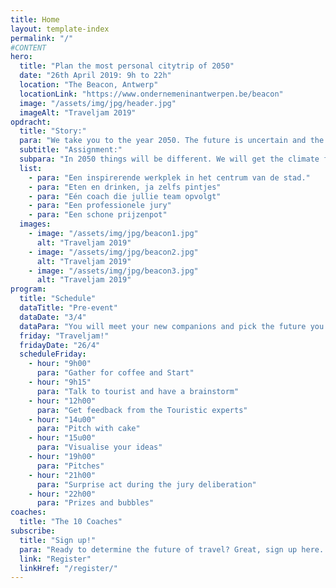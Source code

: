 ```yaml
---
title: Home
layout: template-index
permalink: "/"
#CONTENT
hero:
  title: "Plan the most personal citytrip of 2050"
  date: "26th April 2019: 9h to 22h"
  location: "The Beacon, Antwerp"
  locationLink: "https://www.ondernemeninantwerpen.be/beacon"
  image: "/assets/img/jpg/header.jpg"
  imageAlt: "Traveljam 2019"
opdracht:
  title: "Story:"
  para: "We take you to the year 2050. The future is uncertain and the further you go from today, the more uncertain it will become. We at TravelJam see quantum mechanics so that every possible future will happen at the same time. At 26/4 in the beacon in Antwerp, five are happening at once. You are sent there to examine the futures, to understand and to put them upside down."
  subtitle: "Assignment:"
  subpara: "In 2050 things will be different. We will get the climate fixed and cure some dreadful diseases but the information consumption will still be changing. Your job is to work from one possible future and find ways for the future city trippers of Flanders and Brussels to gather and consumer tourist info."
  list:
    - para: "Een inspirerende werkplek in het centrum van de stad."
    - para: "Eten en drinken, ja zelfs pintjes"
    - para: "Eén coach die jullie team opvolgt"
    - para: "Een professionele jury"
    - para: "Een schone prijzenpot"
  images:
    - image: "/assets/img/jpg/beacon1.jpg"
      alt: "Traveljam 2019"
    - image: "/assets/img/jpg/beacon2.jpg"
      alt: "Traveljam 2019"
    - image: "/assets/img/jpg/beacon3.jpg"
      alt: "Traveljam 2019"
program:
  title: "Schedule"
  dataTitle: "Pre-event"
  dataDate: "3/4"
  dataPara: "You will meet your new companions and pick the future you’re going to work in."
  friday: "Traveljam!"
  fridayDate: "26/4"
  scheduleFriday:
    - hour: "9h00"
      para: "Gather for coffee and Start"
    - hour: "9h15"
      para: "Talk to tourist and have a brainstorm"
    - hour: "12h00"
      para: "Get feedback from the Touristic experts"
    - hour: "14u00"
      para: "Pitch with cake"
    - hour: "15u00"
      para: "Visualise your ideas"
    - hour: "19h00"
      para: "Pitches"
    - hour: "21h00"
      para: "Surprise act during the jury deliberation"
    - hour: "22h00"
      para: "Prizes and bubbles"
coaches:
  title: "The 10 Coaches"
subscribe:
  title: "Sign up!"
  para: "Ready to determine the future of travel? Great, sign up here. The event is absolutely free."
  link: "Register"
  linkHref: "/register/"
---
```


